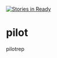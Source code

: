[![Stories in Ready](https://badge.waffle.io/perceptar/pilot.png?label=ready&title=Ready)](https://waffle.io/perceptar/pilot)
# pilot
pilotrep
